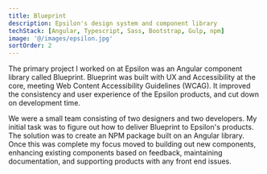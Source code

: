 ```yaml
---
title: Blueprint
description: Epsilon's design system and component library
techStack: [Angular, Typescript, Sass, Bootstrap, Gulp, npm]
image: '@/images/epsilon.jpg'
sortOrder: 2
---
```


The primary project I worked on at Epsilon was an Angular component library called Blueprint. Blueprint was built with UX and Accessibility at the core, meeting Web Content Accessibility Guidelines (WCAG). It improved the consistency and user experience of the Epsilon products, and cut down on development time.

We were a small team consisting of two designers and two developers. My initial task was to figure out how to deliver Blueprint to Epsilon's products. The solution was to create an NPM package built on an Angular library. Once this was complete my focus moved to building out new components, enhancing existing components based on feedback, maintaining documentation, and supporting products with any front end issues.
